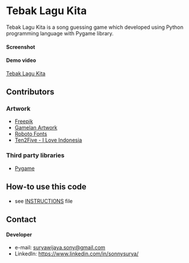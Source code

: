# Tebak Lagu Kita
Tebak Lagu Kita is a song guessing game which developed using Python programming language with Pygame library.

#### Screenshot


#### Demo video
[Tebak Lagu Kita](https://youtu.be/vbp_ulcU0Ak)

## Contributors
### Artwork
* [Freepik](http://www.freepik.com/)
* [Gamelan Artwork](http://akukamuindonesia.com/)
* [Roboto Fonts](https://www.fontsquirrel.com/fonts/roboto)
* [Ten2Five - I Love Indonesia](https://open.spotify.com/album/4drumYOrz6wct6gPACOprF)

### Third party libraries
* [Pygame](http://www.pygame.org/lofi.html)

## How-to use this code
* see [INSTRUCTIONS](https://github.com/username/sw-name/blob/master/INSTRUCTIONS.md) file

## Contact
#### Developer
* e-mail: suryawijaya.sony@gmail.com
* LinkedIn: https://www.linkedin.com/in/sonnysurya/
